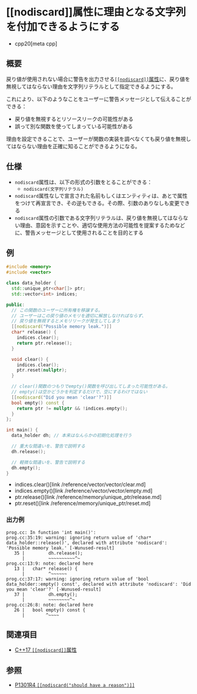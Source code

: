 # [[nodiscard]]属性に理由となる文字列を付加できるようにする
* cpp20[meta cpp]

## 概要
戻り値が使用されない場合に警告を出力させる[`[[nodiscard]]`属性](/lang/cpp17/nodiscard.md)に、戻り値を無視してはならない理由を文字列リテラルとして指定できるようにする。

これにより、以下のようなことをユーザーに警告メッセージとして伝えることができる：

- 戻り値を無視するとリソースリークの可能性がある
- 誤って別な関数を使ってしまっている可能性がある

理由を設定できることで、ユーザーが関数の実装を調べなくても戻り値を無視してはならない理由を正確に知ることができるようになる。


## 仕様
- `nodiscard`属性は、以下の形式の引数をとることができる：
    - `nodiscard(文字列リテラル)`
- `nodiscard`属性なしで宣言された名前もしくはエンティティは、あとで属性をつけて再宣言でき、その逆もできる。その際、引数のありなしも変更できる
- `nodiscard`属性の引数である文字列リテラルは、戻り値を無視してはならない理由、意図を示すことや、適切な使用方法の可能性を提案するためなどに、警告メッセージとして使用されることを目的とする


## 例
```cpp example
#include <memory>
#include <vector>

class data_holder {
  std::unique_ptr<char[]> ptr;
  std::vector<int> indices;

public:
  // この関数のユーザーに所有権を移譲する。
  // ユーザーはこの戻り値のメモリを適切に解放しなければならず、
  // 戻り値を無視するとメモリリークが発生してしまう
  [[nodiscard("Possible memory leak.")]] 
  char* release() {
    indices.clear();
    return ptr.release();
  }

  void clear() {
    indices.clear();
    ptr.reset(nullptr);
  }

  // clear()関数のつもりでempty()関数を呼び出してしまった可能性がある。
  // empty()は空かどうかを判定するだけで、空にするわけではない
  [[nodiscard("Did you mean 'clear'?")]] 
  bool empty() const {
    return ptr != nullptr && !indices.empty();
  }
};

int main() {
  data_holder dh; // 本来はなんらかの初期化処理を行う

  // 重大な間違いを、警告で説明する
  dh.release();

  // 軽微な間違いを、警告で説明する
  dh.empty();
}
```
* indices.clear()[link /reference/vector/vector/clear.md]
* indices.empty()[link /reference/vector/vector/empty.md]
* ptr.release()[link /reference/memory/unique_ptr/release.md]
* ptr.reset()[link /reference/memory/unique_ptr/reset.md]

### 出力例
```
prog.cc: In function 'int main()':
prog.cc:35:19: warning: ignoring return value of 'char* data_holder::release()', declared with attribute 'nodiscard': 'Possible memory leak.' [-Wunused-result]
   35 |         dh.release();
      |         ~~~~~~~~~~^~
prog.cc:13:9: note: declared here
   13 |   char* release() {
      |         ^~~~~~~
prog.cc:37:17: warning: ignoring return value of 'bool data_holder::empty() const', declared with attribute 'nodiscard': 'Did you mean 'clear'?' [-Wunused-result]
   37 |         dh.empty();
      |         ~~~~~~~~^~
prog.cc:26:8: note: declared here
   26 |   bool empty() const {
      |        ^~~~~
```


## 関連項目
- [C++17 `[[nodiscard]]`属性](/lang/cpp17/nodiscard.md)


## 参照
- [P1301R4 `[[nodiscard("should have a reason")]]`](http://www.open-std.org/jtc1/sc22/wg21/docs/papers/2019/p1301r4.html)
